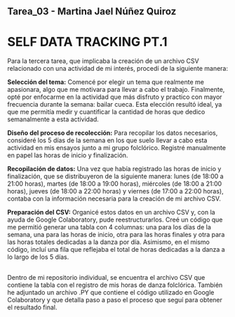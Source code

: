 ## Tarea_03 - Martina Jael Núñez Quiroz

# SELF DATA TRACKING PT.1

Para la tercera tarea, que implicaba la creación de un archivo CSV relacionado con una actividad de mi interés, procedí de la siguiente manera:

__Selección del tema:__ Comencé por elegir un tema que realmente me apasionara, algo que me motivara para llevar a cabo el trabajo. Finalmente, opté por enfocarme en la actividad que más disfruto y practico con mayor frecuencia durante la semana: bailar cueca. Esta elección resultó ideal, ya que me permitía medir y cuantificar la cantidad de horas que dedico semanalmente a esta actividad.

__Diseño del proceso de recolección:__ Para recopilar los datos necesarios, consideré los 5 días de la semana en los que suelo llevar a cabo esta actividad en mis ensayos junto a mi grupo folclórico. Registré manualmente en papel las horas de inicio y finalización.

__Recopilación de datos:__ Una vez que había registrado las horas de inicio y finalización, que se distribuyeron de la siguiente manera: lunes (de 18:00 a 21:00 horas), martes (de 18:00 a 19:00 horas), miércoles (de 18:00 a 21:00 horas), jueves (de 18:00 a 22:00 horas) y viernes (de 17:00 a 22:00 horas), contaba con la información necesaria para la creación de mi archivo CSV.

__Preparación del CSV:__ Organicé estos datos en un archivo CSV y, con la ayuda de Google Colaboratory, pude reestructurarlos. Creé un código que me permitió generar una tabla con 4 columnas: una para los días de la semana, una para las horas de inicio, otra para las horas finales y otra para las horas totales dedicadas a la danza por día. Asimismo, en el mismo código, incluí una fila que reflejaba el total de horas dedicadas a la danza a lo largo de los 5 días.

##

Dentro de mi repositorio individual, se encuentra el archivo CSV que contiene la tabla con el registro de mis horas de danza folclórica. También he adjuntado un archivo .PY que contiene el código utilizado en Google Colaboratory y que detalla paso a paso el proceso que seguí para obtener el resultado final.
